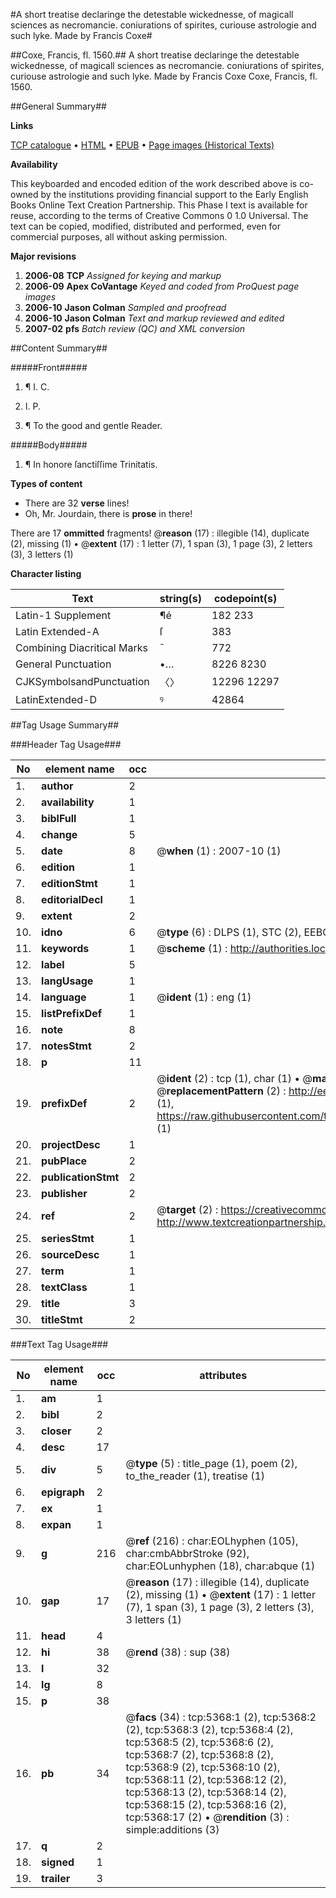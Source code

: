 #A short treatise declaringe the detestable wickednesse, of magicall sciences as necromancie. coniurations of spirites, curiouse astrologie and such lyke. Made by Francis Coxe#

##Coxe, Francis, fl. 1560.##
A short treatise declaringe the detestable wickednesse, of magicall sciences as necromancie. coniurations of spirites, curiouse astrologie and such lyke. Made by Francis Coxe
Coxe, Francis, fl. 1560.

##General Summary##

**Links**

[TCP catalogue](http://www.ota.ox.ac.uk/tcp/)  • 
[HTML](http://tei.it.ox.ac.uk/tcp/Texts-HTML/free/A19/A19523.html)  • 
[EPUB](http://tei.it.ox.ac.uk/tcp/Texts-EPUB/free/A19/A19523.epub) • 
[Page images (Historical Texts)](https://data.historicaltexts.jisc.ac.uk/view?pubId=eebo-99840830e&pageId=eebo-99840830e-5368-1)

**Availability**

This keyboarded and encoded edition of the
	       work described above is co-owned by the institutions
	       providing financial support to the Early English Books
	       Online Text Creation Partnership. This Phase I text is
	       available for reuse, according to the terms of Creative
	       Commons 0 1.0 Universal. The text can be copied,
	       modified, distributed and performed, even for
	       commercial purposes, all without asking permission.

**Major revisions**

1. __2006-08__ __TCP__ *Assigned for keying and markup*
1. __2006-09__ __Apex CoVantage__ *Keyed and coded from ProQuest page images*
1. __2006-10__ __Jason Colman__ *Sampled and proofread*
1. __2006-10__ __Jason Colman__ *Text and markup reviewed and edited*
1. __2007-02__ __pfs__ *Batch review (QC) and XML conversion*

##Content Summary##

#####Front#####

1. ¶ I. C.

1. I. P.

1. ¶ To the good and gentle Reader.

#####Body#####

1. ¶ In honore ſanctiſſime Trinitatis.

**Types of content**

  * There are 32 **verse** lines!
  * Oh, Mr. Jourdain, there is **prose** in there!

There are 17 **ommitted** fragments! 
 @__reason__ (17) : illegible (14), duplicate (2), missing (1)  •  @__extent__ (17) : 1 letter (7), 1 span (3), 1 page (3), 2 letters (3), 3 letters (1)

**Character listing**


|Text|string(s)|codepoint(s)|
|---|---|---|
|Latin-1 Supplement|¶é|182 233|
|Latin Extended-A|ſ|383|
|Combining             Diacritical Marks|̄|772|
|General Punctuation|•…|8226 8230|
|CJKSymbolsandPunctuation|〈〉|12296 12297|
|LatinExtended-D|ꝰ|42864|

##Tag Usage Summary##

###Header Tag Usage###

|No|element name|occ|attributes|
|---|---|---|---|
|1.|__author__|2||
|2.|__availability__|1||
|3.|__biblFull__|1||
|4.|__change__|5||
|5.|__date__|8| @__when__ (1) : 2007-10 (1)|
|6.|__edition__|1||
|7.|__editionStmt__|1||
|8.|__editorialDecl__|1||
|9.|__extent__|2||
|10.|__idno__|6| @__type__ (6) : DLPS (1), STC (2), EEBO-CITATION (1), PROQUEST (1), VID (1)|
|11.|__keywords__|1| @__scheme__ (1) : http://authorities.loc.gov/ (1)|
|12.|__label__|5||
|13.|__langUsage__|1||
|14.|__language__|1| @__ident__ (1) : eng (1)|
|15.|__listPrefixDef__|1||
|16.|__note__|8||
|17.|__notesStmt__|2||
|18.|__p__|11||
|19.|__prefixDef__|2| @__ident__ (2) : tcp (1), char (1)  •  @__matchPattern__ (2) : ([0-9\-]+):([0-9IVX]+) (1), (.+) (1)  •  @__replacementPattern__ (2) : http://eebo.chadwyck.com/downloadtiff?vid=$1&page=$2 (1), https://raw.githubusercontent.com/textcreationpartnership/Texts/master/tcpchars.xml#$1 (1)|
|20.|__projectDesc__|1||
|21.|__pubPlace__|2||
|22.|__publicationStmt__|2||
|23.|__publisher__|2||
|24.|__ref__|2| @__target__ (2) : https://creativecommons.org/publicdomain/zero/1.0/ (1), http://www.textcreationpartnership.org/docs/. (1)|
|25.|__seriesStmt__|1||
|26.|__sourceDesc__|1||
|27.|__term__|1||
|28.|__textClass__|1||
|29.|__title__|3||
|30.|__titleStmt__|2||


###Text Tag Usage###

|No|element name|occ|attributes|
|---|---|---|---|
|1.|__am__|1||
|2.|__bibl__|2||
|3.|__closer__|2||
|4.|__desc__|17||
|5.|__div__|5| @__type__ (5) : title_page (1), poem (2), to_the_reader (1), treatise (1)|
|6.|__epigraph__|2||
|7.|__ex__|1||
|8.|__expan__|1||
|9.|__g__|216| @__ref__ (216) : char:EOLhyphen (105), char:cmbAbbrStroke (92), char:EOLunhyphen (18), char:abque (1)|
|10.|__gap__|17| @__reason__ (17) : illegible (14), duplicate (2), missing (1)  •  @__extent__ (17) : 1 letter (7), 1 span (3), 1 page (3), 2 letters (3), 3 letters (1)|
|11.|__head__|4||
|12.|__hi__|38| @__rend__ (38) : sup (38)|
|13.|__l__|32||
|14.|__lg__|8||
|15.|__p__|38||
|16.|__pb__|34| @__facs__ (34) : tcp:5368:1 (2), tcp:5368:2 (2), tcp:5368:3 (2), tcp:5368:4 (2), tcp:5368:5 (2), tcp:5368:6 (2), tcp:5368:7 (2), tcp:5368:8 (2), tcp:5368:9 (2), tcp:5368:10 (2), tcp:5368:11 (2), tcp:5368:12 (2), tcp:5368:13 (2), tcp:5368:14 (2), tcp:5368:15 (2), tcp:5368:16 (2), tcp:5368:17 (2)  •  @__rendition__ (3) : simple:additions (3)|
|17.|__q__|2||
|18.|__signed__|1||
|19.|__trailer__|3||
